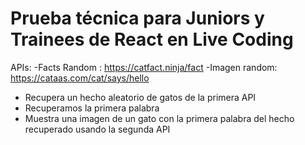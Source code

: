# Prueba técnica para Juniors y Trainees de React en Live Coding 
APIs: 
-Facts Random : https://catfact.ninja/fact
-Imagen random: https://cataas.com/cat/says/hello

- Recupera un hecho aleatorio de gatos de la primera API 
- Recuperamos la primera palabra
- Muestra una imagen de un gato con la primera palabra del hecho recuperado usando la segunda API 